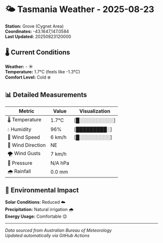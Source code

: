 # 🌤️ Tasmania Weather - 2025-08-23

**Station:** Grove (Cygnet Area)  
**Coordinates:** -43.1647,147.0584  
**Last Updated:** 20250823120000

## 🌡️ Current Conditions

**Weather:** - ☀️  
**Temperature:** 1.7°C (feels like -1.3°C)  
**Comfort Level:** Cold ❄️

## 📊 Detailed Measurements

| Metric | Value | Visualization |
|--------|-------|---------------|
| 🌡️ Temperature | 1.7°C | [█░░░░░░░░░░] |
| 💧 Humidity | 96% | [█████████░] |
| 💨 Wind Speed | 6 km/h | [█░░░░░░░░░] |
| 🧭 Wind Direction | NE | |
| 🌪️ Wind Gusts | 7 km/h | |
| 🔽 Pressure | N/A hPa | |
| 🌧️ Rainfall | 0.0 mm | |

## 🌱 Environmental Impact

**Solar Conditions:** Reduced ☁️  
**Precipitation:** Natural irrigation 🌧️  
**Energy Usage:** Comfortable 😌

---
*Data sourced from Australian Bureau of Meteorology*  
*Updated automatically via GitHub Actions*

